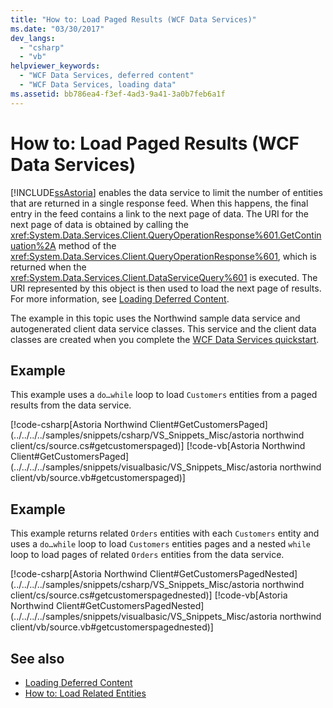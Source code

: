 ```yaml
---
title: "How to: Load Paged Results (WCF Data Services)"
ms.date: "03/30/2017"
dev_langs: 
  - "csharp"
  - "vb"
helpviewer_keywords: 
  - "WCF Data Services, deferred content"
  - "WCF Data Services, loading data"
ms.assetid: bb786ea4-f3ef-4ad3-9a41-3a0b7feb6a1f
---
```

# How to: Load Paged Results (WCF Data Services)
[!INCLUDE[ssAstoria](../../../../includes/ssastoria-md.md)] enables the data service to limit the number of entities that are returned in a single response feed. When this happens, the final entry in the feed contains a link to the next page of data. The URI for the next page of data is obtained by calling the <xref:System.Data.Services.Client.QueryOperationResponse%601.GetContinuation%2A> method of the <xref:System.Data.Services.Client.QueryOperationResponse%601>, which is returned when the <xref:System.Data.Services.Client.DataServiceQuery%601> is executed. The URI represented by this object is then used to load the next page of results. For more information, see [Loading Deferred Content](../../../../docs/framework/data/wcf/loading-deferred-content-wcf-data-services.md).  
  
 The example in this topic uses the Northwind sample data service and autogenerated client data service classes. This service and the client data classes are created when you complete the [WCF Data Services quickstart](../../../../docs/framework/data/wcf/quickstart-wcf-data-services.md).  
  
## Example  
 This example uses a `do…while` loop to load `Customers` entities from a paged results from the data service.  
  
 [!code-csharp[Astoria Northwind Client#GetCustomersPaged](../../../../samples/snippets/csharp/VS_Snippets_Misc/astoria northwind client/cs/source.cs#getcustomerspaged)]
 [!code-vb[Astoria Northwind Client#GetCustomersPaged](../../../../samples/snippets/visualbasic/VS_Snippets_Misc/astoria northwind client/vb/source.vb#getcustomerspaged)]  
  
## Example  
 This example returns related `Orders` entities with each `Customers` entity and uses a `do…while` loop to load `Customers` entities pages and a nested `while` loop to load pages of related `Orders` entities from the data service.  
  
 [!code-csharp[Astoria Northwind Client#GetCustomersPagedNested](../../../../samples/snippets/csharp/VS_Snippets_Misc/astoria northwind client/cs/source.cs#getcustomerspagednested)]
 [!code-vb[Astoria Northwind Client#GetCustomersPagedNested](../../../../samples/snippets/visualbasic/VS_Snippets_Misc/astoria northwind client/vb/source.vb#getcustomerspagednested)]  
  
## See also
- [Loading Deferred Content](../../../../docs/framework/data/wcf/loading-deferred-content-wcf-data-services.md)
- [How to: Load Related Entities](../../../../docs/framework/data/wcf/how-to-load-related-entities-wcf-data-services.md)
